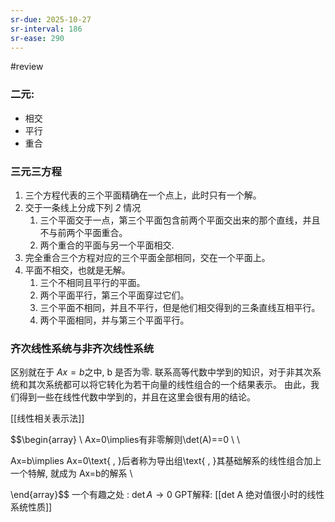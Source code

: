 ```yaml
---
sr-due: 2025-10-27
sr-interval: 186
sr-ease: 290
---
```


#review 
### 二元:

- 相交
- 平行
- 重合

### 三元三方程

1. 三个方程代表的三个平面精确在一个点上，此时只有一个解。
2. 交于一条线上分成下列 *2* 情况
	1. 三个平面交于一点，第三个平面包含前两个平面交出来的那个直线，并且不与前两个平面重合。
	2. 两个重合的平面与另一个平面相交.
3. 完全重合三个方程对应的三个平面全部相同，交在一个平面上。
4. 平面不相交，也就是无解。
	1. 三个不相同且平行的平面。
	2. 两个平面平行，第三个平面穿过它们。
	3. 三个平面不相同，并且不平行，但是他们相交得到的三条直线互相平行。
	4. 两个平面相同，并与第三个平面平行。

### 齐次线性系统与非齐次线性系统

区别就在于 $Ax = b$之中, b 是否为零.
联系高等代数中学到的知识，对于非其次系统和其次系统都可以将它转化为若干向量的线性组合的一个结果表示。
由此，我们得到一些在线性代数中学到的，并且在这里会很有用的结论。

[[线性相关表示法]]

$$\begin{array}
\\ Ax=0\implies有非零解则\det(A)==0 \\ \\

Ax=b\implies Ax=0\text{ , }后者称为导出组\text{ , }其基础解系的线性组合加上一个特解, 就成为 Ax=b的解系 \\

\end{array}$$
一个有趣之处 : $\det A\to 0$
GPT解释:
[[det A 绝对值很小时的线性系统性质]]